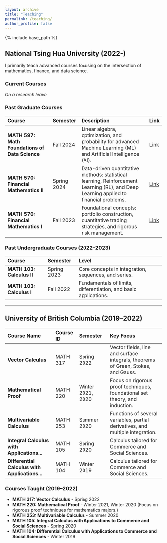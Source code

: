 ```yaml
---
layout: archive
title: "Teaching"
permalink: /teaching/
author_profile: false
---
```


{% include base_path %}


## National Tsing Hua University (2022-)

I primarily teach advanced courses focusing on the intersection of mathematics, finance, and data science.

### Current Courses
*On a research leave*

### Past Graduate Courses

| Course | Semester | Description | Link |
|:---|:---|:---|:---|
| **MATH 597: Math Foundations of Data Science** | Fall 2024 | Linear algebra, optimization, and probability for advanced Machine Learning (ML) and Artificial Intelligence (AI). | [Link](MATH597.md) |
| **MATH 570: Financial Mathematics II** | Spring 2024 | Data-driven quantitative methods: statistical learning, Reinforcement Learning (RL), and Deep Learning applied to financial problems. | [Link](https://beaded-antique-299.notion.site/Financial-Mathematics-II-64be834e112d4d49ba4e9a0052240220) |
| **MATH 570: Financial Mathematics I** | Fall 2023 | Foundational concepts: portfolio construction, quantitative trading strategies, and rigorous risk management. | [Link](https://beaded-antique-299.notion.site/Financial-Mathematics-I-96824edf692a4986aa6c3b98ae014ac6) |

### Past Undergraduate Courses (2022–2023)

| Course | Semester | Level |
|:---|:---|:---|
| **MATH 103: Calculus II** | Spring 2023 | Core concepts in integration, sequences, and series. |
| **MATH 103: Calculus I** | Fall 2022 | Fundamentals of limits, differentiation, and basic applications. |


---
## University of British Columbia (2019–2022)

| Course Name | Course ID | Semester | Key Focus |
|:---|:---|:---|:---|
| **Vector Calculus** | MATH 317 | Spring 2022 | Vector fields, line and surface integrals, theorems of Green, Stokes, and Gauss. |
| **Mathematical Proof** | MATH 220 | Winter 2021, 2020 | Focus on rigorous proof techniques, foundational set theory, and induction. |
| **Multivariable Calculus** | MATH 253 | Summer 2020 | Functions of several variables, partial derivatives, and multiple integration. |
| **Integral Calculus with Applications...** | MATH 105 | Spring 2020 | Calculus tailored for Commerce and Social Sciences. |
| **Differential Calculus with Applications...** | MATH 104 | Winter 2019 | Calculus tailored for Commerce and Social Sciences. |


### Courses Taught (2019–2022)
* **MATH 317: Vector Calculus** - Spring 2022
* **MATH 220: Mathematical Proof** - Winter 2021, Winter 2020 (Focus on rigorous proof techniques for mathematics majors.)
* **MATH 253: Multivariable Calculus** - Summer 2020
* **MATH 105: Integral Calculus with Applications to Commerce and Social Sciences** - Spring 2020
* **MATH 104: Differential Calculus with Applications to Commerce and Social Sciences** - Winter 2019